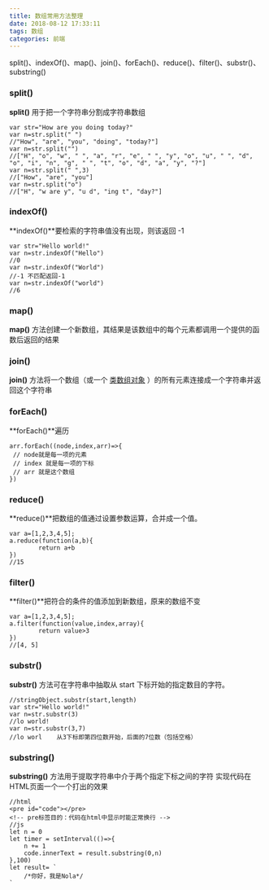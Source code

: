 ```yaml
---
title: 数组常用方法整理
date: 2018-08-12 17:33:11
tags: 数组
categories: 前端
---
```

split()、indexOf()、map()、join()、forEach()、reduce()、filter()、substr()、substring()
<escape><!-- more --></escape>
### split()
**split()** 用于把一个字符串分割成字符串数组
```
var str="How are you doing today?"
var n=str.split(" ")
//"How", "are", "you", "doing", "today?"]
var n=str.split("")
//["H", "o", "w", " ", "a", "r", "e", " ", "y", "o", "u", " ", "d", "o", "i", "n", "g", " ", "t", "o", "d", "a", "y", "?"]
var n=str.split(" ",3)
//["How", "are", "you"]
var n=str.split("o")
//["H", "w are y", "u d", "ing t", "day?"]
```

### indexOf()
**indexOf()**要检索的字符串值没有出现，则该返回 -1
```
var str="Hello world!"
var n=str.indexOf("Hello") 
//0
var n=str.indexOf("World")
//-1 不匹配返回-1
var n=str.indexOf("world")
//6
```

### map()
**map()** 方法创建一个新数组，其结果是该数组中的每个元素都调用一个提供的函数后返回的结果

### join()
**join()** 方法将一个数组（或一个 [类数组对象](https://developer.mozilla.org/zh-CN//docs/Web/JavaScript/Guide/Indexed_collections#Working_with_array-like_objects) ）的所有元素连接成一个字符串并返回这个字符串

### forEach()
**forEach()**遍历
```
arr.forEach((node,index,arr)=>{
 // node就是每一项的元素
 // index 就是每一项的下标
 // arr 就是这个数组
})
```

### reduce()
**reduce()**把数组的值通过设置参数运算，合并成一个值。
```
var a=[1,2,3,4,5];
a.reduce(function(a,b){
        return a+b
})
//15
```

### filter()
**filter()**把符合的条件的值添加到新数组，原来的数组不变
```
var a=[1,2,3,4,5];
a.filter(function(value,index,array){
        return value>3
})
//[4, 5]
```

### substr()
**substr()** 方法可在字符串中抽取从 start 下标开始的指定数目的字符。
```
//stringObject.substr(start,length)
var str="Hello world!"
var n=str.substr(3)
//lo world!
var n=str.substr(3,7)
//lo worl    从3下标即第四位数开始，后面的7位数（包括空格）
```

### substring()
**substring()** 方法用于提取字符串中介于两个指定下标之间的字符
实现代码在HTML页面一个一个打出的效果
```
//html
<pre id="code"></pre> 
<!-- pre标签目的：代码在html中显示时能正常换行 -->
//js
let n = 0
let timer = setInterval(()=>{
    n += 1
    code.innerText = result.substring(0,n)
},100)
let result= `
    /*你好，我是Nola*/
`
```